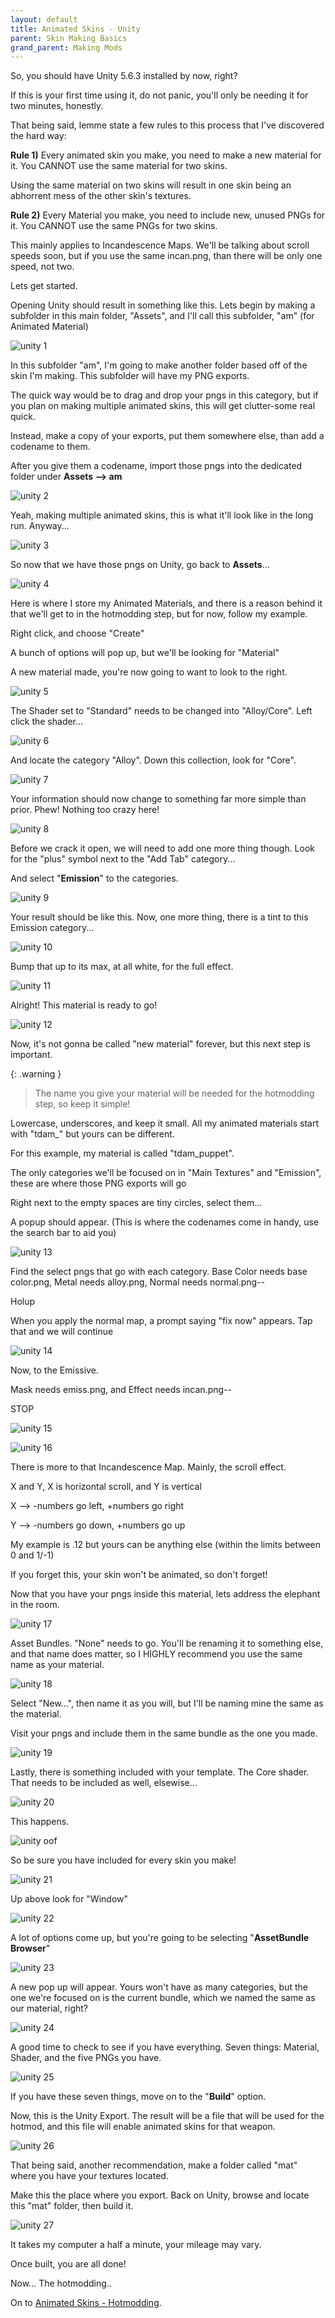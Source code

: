 ```yaml
---
layout: default
title: Animated Skins - Unity
parent: Skin Making Basics
grand_parent: Making Mods
---
```


So, you should have Unity 5.6.3 installed by now, right?

If this is your first time using it, do not panic, you'll only be needing it for two minutes, honestly.

That being said, lemme state a few rules to this process that I've discovered the hard way:

**Rule 1)** Every animated skin you make, you need to make a new material for it. You CANNOT use the same material for
two skins.

Using the same material on two skins will result in one skin being an abhorrent mess of the other skin's textures.

**Rule 2)** Every Material you make, you need to include new, unused PNGs for it. You CANNOT use the same PNGs for two
skins.

This mainly applies to Incandescence Maps. We'll be talking about scroll speeds soon, but if you use the same incan.png,
than there will be only one speed, not two.

Lets get started.

Opening Unity should result in something like this. Lets begin by making a subfolder in this main folder, "Assets", and
I'll call this subfolder, "am" (for Animated Material)

![unity 1](images/unity/unity_1.png)

In this subfolder "am", I'm going to make another folder based off of the skin I'm making. This subfolder will have my
PNG exports.

The quick way would be to drag and drop your pngs in this category, but if you plan on making multiple animated skins,
this will get clutter-some real quick.

Instead, make a copy of your exports, put them somewhere else, than add a codename to them.

After you give them a codename, import those pngs into the dedicated folder under **Assets --> am**

![unity 2](images/unity/unity_2.png)

Yeah, making multiple animated skins, this is what it'll look like in the long run. Anyway...

![unity 3](images/unity/unity_3.png)

So now that we have those pngs on Unity, go back to **Assets**...

![unity 4](images/unity/unity_4.png)

Here is where I store my Animated Materials, and there is a reason behind it that we'll get to in the hotmodding step,
but for now, follow my example.

Right click, and choose "Create"

A bunch of options will pop up, but we'll be looking for "Material"

A new material made, you're now going to want to look to the right.

![unity 5](images/unity/unity_5.png)

The Shader set to "Standard" needs to be changed into "Alloy/Core". Left click the shader...

![unity 6](images/unity/unity_6.png)

And locate the category "Alloy". Down this collection, look for "Core".

![unity 7](images/unity/unity_7.png)

Your information should now change to something far more simple than prior. Phew! Nothing too crazy here!

![unity 8](images/unity/unity_8.png)

Before we crack it open, we will need to add one more thing though. Look for the "plus" symbol next to the "Add Tab"
category...

And select "**Emission**" to the categories.

![unity 9](images/unity/unity_9.png)

Your result should be like this. Now, one more thing, there is a tint to this Emission category...

![unity 10](images/unity/unity_10.png)

Bump that up to its max, at all white, for the full effect.

![unity 11](images/unity/unity_11.png)

Alright! This material is ready to go!

![unity 12](images/unity/unity_12.png)

Now, it's not gonna be called "new material" forever, but this next step is important.

{: .warning }
> The name you give your material will be needed for the hotmodding step, so keep it simple!

Lowercase, underscores, and keep it small. All my animated materials start with "tdam_" but yours can be different.

For this example, my material is called "tdam_puppet".

The only categories we'll be focused on in "Main Textures" and "Emission", these are where those PNG exports will go

Right next to the empty spaces are tiny circles, select them...

A popup should appear. (This is where the codenames come in handy, use the search bar to aid you)

![unity 13](images/unity/unity_13.png)

Find the select pngs that go with each category. Base Color needs base color.png, Metal needs alloy.png, Normal needs
normal.png--

Holup

When you apply the normal map, a prompt saying "fix now" appears. Tap that and we will continue

![unity 14](images/unity/unity_14.png)

Now, to the Emissive.

Mask needs emiss.png, and Effect needs incan.png--

STOP

![unity 15](images/unity/unity_15.png)

![unity 16](images/unity/unity_16.png)

There is more to that Incandescence Map. Mainly, the scroll effect.

X and Y, X is horizontal scroll, and Y is vertical

X --> -numbers go left, +numbers go right

Y --> -numbers go down, +numbers go up

My example is .12 but yours can be anything else (within the limits between 0 and 1/-1)

If you forget this, your skin won't be animated, so don't forget!

Now that you have your pngs inside this material, lets address the elephant in the room.

![unity 17](images/unity/unity_17.png)

Asset Bundles. "None" needs to go. You'll be renaming it to something else, and that name does matter, so I HIGHLY
recommend you use the same name as your material.

![unity 18](images/unity/unity_18.png)

Select "New...", then name it as you will, but I'll be naming mine the same as the material.

Visit your pngs and include them in the same bundle as the one you made.

![unity 19](images/unity/unity_19.png)

Lastly, there is something included with your template. The Core shader. That needs to be included as well, elsewise...

![unity 20](images/unity/unity_20.png)

This happens.

![unity oof](images/unity/unity_oof.jpg)

So be sure you have included for every skin you make!

![unity 21](images/unity/unity_21.png)

Up above look for "Window"

![unity 22](images/unity/unity_22.png)

A lot of options come up, but you're going to be selecting "**AssetBundle Browser**"

![unity 23](images/unity/unity_23.png)

A new pop up will appear. Yours won't have as many categories, but the one we're focused on is the current bundle, which
we named the same as our material, right?

![unity 24](images/unity/unity_24.png)

A good time to check to see if you have everything. Seven things: Material, Shader, and the five PNGs you have.

![unity 25](images/unity/unity_25.png)

If you have these seven things, move on to the "**Build**" option.

Now, this is the Unity Export. The result will be a file that will be used for the hotmod, and this file will enable
animated skins for that weapon.

![unity 26](images/unity/unity_26.png)

That being said, another recommendation, make a folder called "mat" where you have your textures located.

Make this the place where you export. Back on Unity, browse and locate this "mat" folder, then build it.

![unity 27](images/unity/unity_27.png)

It takes my computer a half a minute, your mileage may vary.

Once built, you are all done!

Now... The hotmodding..

On to [Animated Skins - Hotmodding](animated_hotmod).
